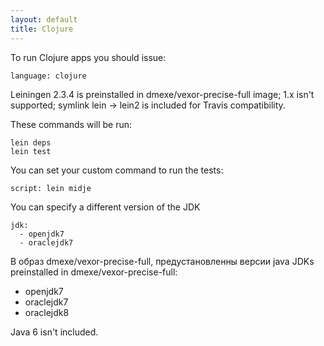 ```yaml
---
layout: default
title: Clojure
---
```


To run Clojure apps you should issue:

    language: clojure

Leiningen 2.3.4 is preinstalled in dmexe/vexor-precise-full image; 1.x isn't supported; symlink lein -> lein2 is included for Travis compatibility.

These commands will be run:

    lein deps
    lein test

You can set your custom command to run the tests:

    script: lein midje

You can specify a different version of the JDK

    jdk:
      - openjdk7
      - oraclejdk7

В образ dmexe/vexor-precise-full, предустановленны версии java
JDKs preinstalled in dmexe/vexor-precise-full:

* openjdk7
* oraclejdk7
* oraclejdk8

Java 6 isn't included.
